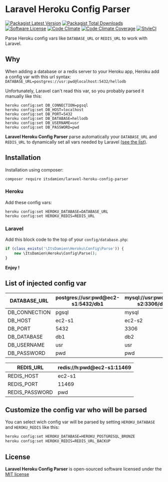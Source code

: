 # Laravel Heroku Config Parser

[![Packagist Latest Version][ico-version]][link-packagist]
[![Packagist Total Downloads][ico-downloads]][link-downloads]
[![Software License][ico-license]](LICENSE.md)
[![Code Climate][ico-codeclimate]][link-codeclimate]
[![Code Climate Coverage][ico-coverage]][link-codeclimate]
[![StyleCI][ico-styleci]][link-styleci]

Parse Heroku config vars like `DATABASE_URL` or `REDIS_URL` to work with Laravel.

## Why

When adding a database or a redis server to your Heroku app, Heroku add a config var with this url syntax:
`DATABASE_URL=postgres://usr:pwd@localhost:5432/hellodb`

Unfortunately, Laravel can't read this var, so you probably parsed it manually like this:

```shell
heroku config:set DB_CONNECTION=pgsql
heroku config:set DB_HOST=localhost
heroku config:set DB_PORT=5432
heroku config:set DB_DATABASE=hellodb
heroku config:set DB_USERNAME=usr
heroku config:set DB_PASSWORD=pwd
```

**Laravel Heroku Config Parser** parse automatically your `DATABASE_URL` and `REDIS_URL` to dynamically set all vars needed by Laravel [(see the list)](#list-of-injected-config-var).

## Installation

Installation using composer:

```
composer require itsdamien/laravel-heroku-config-parser
```

### Heroku

Add these config vars:

```shell
heroku config:set HEROKU_DATABASE=DATABASE_URL
heroku config:set HEROKU_REDIS=REDIS_URL
```

### Laravel

Add this block code to the top of your `config/database.php`:

```php
if (class_exists('\ItsDamien\Heroku\Config\Parse')) {
    new \ItsDamien\Heroku\Config\Parse();
}
```

**Enjoy !**

## List of injected config var

| DATABASE_URL  | postgres://usr:pwd@ec2-s1:5432/db1 | mysql://usr:pwd@ec2-s2:3306/db2 |
|---------------|------------------------------------|-----------------------------|
| DB_CONNECTION | pgsql                              | mysql                       |
| DB_HOST       | ec2-s1                             | ec2-s2                      |
| DB_PORT       | 5432                               | 3306                        |
| DB_DATABASE   | db1                                | db2                         |
| DB_USERNAME   | usr                                | usr                         |
| DB_PASSWORD   | pwd                                | pwd                         |

| REDIS_URL      | redis://h:pwd@ec2-s1:11469 |
|----------------|----------------------------|
| REDIS_HOST     | ec2-s1                     |
| REDIS_PORT     | 11469                      |
| REDIS_PASSWORD | pwd                        |

## Customize the config var who will be parsed

You can select wich config var will be parsed by setting `HEROKU_DATABASE` and `HEROKU_REDIS` like this:

```bash
heroku config:set HEROKU_DATABASE=HEROKU_POSTGRESQL_BRONZE
heroku config:set HEROKU_REDIS=REDIS_URL_BACKUP
```

## License

**Laravel Heroku Config Parser** is open-sourced software licensed under the [MIT license](http://opensource.org/licenses/MIT)

[ico-version]: https://img.shields.io/packagist/v/itsdamien/laravel-heroku-config-parser.svg
[ico-downloads]: https://img.shields.io/packagist/dt/itsdamien/laravel-heroku-config-parser.svg
[ico-license]: https://img.shields.io/packagist/l/itsdamien/laravel-heroku-config-parser.svg
[ico-codeclimate]: https://codeclimate.com/repos/58b753f882f55c02710000b5/badges/7f0130fdf76c7fe7e8cd/gpa.svg
[ico-coverage]: https://codeclimate.com/repos/58b753f882f55c02710000b5/badges/7f0130fdf76c7fe7e8cd/coverage.svg
[ico-styleci]: https://styleci.io/repos/83414040/shield?branch=master&style=flat

[link-packagist]: https://packagist.org/packages/itsdamien/laravel-heroku-config-parser
[link-downloads]: https://packagist.org/packages/itsdamien/laravel-heroku-config-parser
[link-codeclimate]: https://codeclimate.com/repos/58b753f882f55c02710000b5/feed
[link-styleci]: https://styleci.io/repos/83414040
